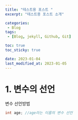 ```yaml
---
title: "테스트용 포스트 "
excerpt: "테스트용 포스트 소개"

categories:
 - Blog
tags:
 - [Blog, jekyll, Github, Git]

toc: true
toc_sticky: true

date: 2023-01-04
last_modified_at: 2023-01-05
---
```


# 1. 변수의 선언

변수 선언방법

```Java
int age; //age라는 이름의 변수 선언